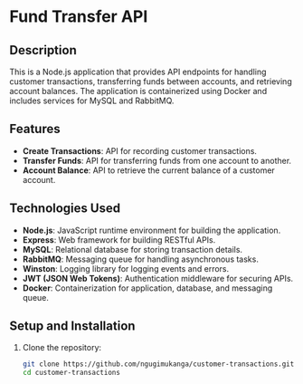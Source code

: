 # Fund Transfer API

## Description

This is a Node.js application that provides API endpoints for handling customer transactions, transferring funds between accounts, and retrieving account balances. The application is containerized using Docker and includes services for MySQL and RabbitMQ.

## Features

- **Create Transactions**: API for recording customer transactions.
- **Transfer Funds**: API for transferring funds from one account to another.
- **Account Balance**: API to retrieve the current balance of a customer account.

## Technologies Used

- **Node.js**: JavaScript runtime environment for building the application.
- **Express**: Web framework for building RESTful APIs.
- **MySQL**: Relational database for storing transaction details.
- **RabbitMQ**: Messaging queue for handling asynchronous tasks.
- **Winston**: Logging library for logging events and errors.
- **JWT (JSON Web Tokens)**: Authentication middleware for securing APIs.
- **Docker**: Containerization for application, database, and messaging queue.

## Setup and Installation

1. Clone the repository:
   ```bash
   git clone https://github.com/ngugimukanga/customer-transactions.git
   cd customer-transactions
